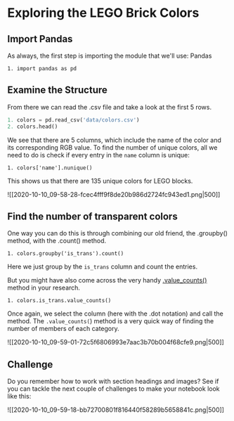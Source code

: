# Exploring the LEGO Brick Colors

## Import Pandas

As always, the first step is importing the module that we'll use: Pandas

`1. import pandas as pd`

## Examine the Structure

From there we can read the .csv file and take a look at the first 5 rows.

```python
1. colors = pd.read_csv('data/colors.csv')
2. colors.head()
```

We see that there are 5 columns, which include the name of the color and its corresponding RGB value. To find the number of unique colors, all we need to do is check if every entry in the `name` column is unique: 

`1. colors['name'].nunique()`

This shows us that there are 135 unique colors for LEGO blocks.

![[2020-10-10_09-58-28-fcec4fff9f8de20b986d2724fc943ed1.png|500]]

## Find the number of transparent colors

One way you can do this is through combining our old friend, the .groupby() method, with the .count() method.

`1. colors.groupby('is_trans').count() `

Here we just group by the `is_trans` column and count the entries.

But you might have also come across the very handy [.value_counts()](https://pandas.pydata.org/pandas-docs/stable/reference/api/pandas.Series.value_counts.html) method in your research.

`1. colors.is_trans.value_counts()`

Once again, we select the column (here with the .dot notation) and call the method. The `.value_counts(`) method is a very quick way of finding the number of members of each category.

![[2020-10-10_09-59-01-72c5f6806993e7aac3b70b004f68cfe9.png|500]]

## Challenge

Do you remember how to work with section headings and images? See if you can tackle the next couple of challenges to make your notebook look like this:

![[2020-10-10_09-59-18-bb72700801f816440f58289b5658841c.png|500]]

